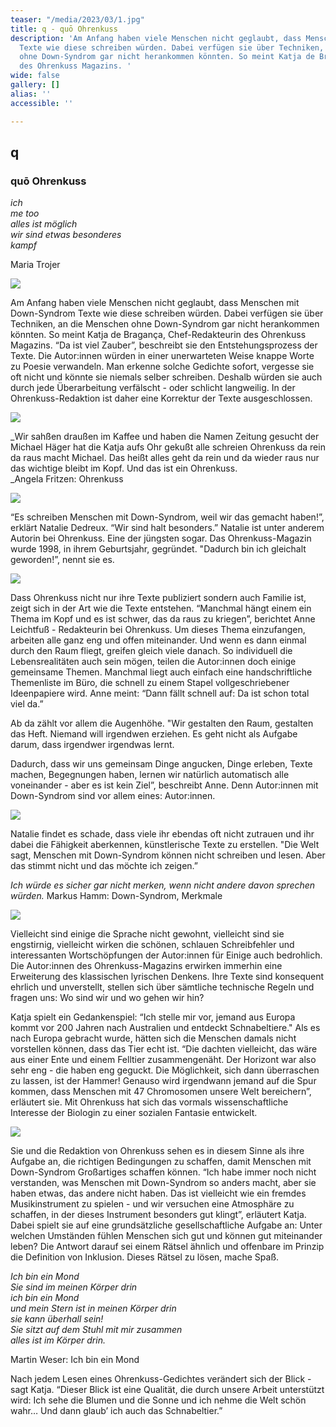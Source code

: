 ```yaml
---
teaser: "/media/2023/03/1.jpg"
title: q - quō Ohrenkuss
description: 'Am Anfang haben viele Menschen nicht geglaubt, dass Menschen mit Down-Syndrom
  Texte wie diese schreiben würden. Dabei verfügen sie über Techniken, an die Menschen
  ohne Down-Syndrom gar nicht herankommen könnten. So meint Katja de Bragança, Chef-Redakteurin
  des Ohrenkuss Magazins. '
wide: false
gallery: []
alias: ''
accessible: ''

---
```

## q

### quō Ohrenkuss

_ich  
me too  
alles ist möglich  
wir sind etwas besonderes  
kampf_

Maria Trojer

![](/media/2023/03/01.jpg)

Am Anfang haben viele Menschen nicht geglaubt, dass Menschen mit Down-Syndrom Texte wie diese schreiben würden. Dabei verfügen sie über Techniken, an die Menschen ohne Down-Syndrom gar nicht herankommen könnten. So meint Katja de Bragança, Chef-Redakteurin des Ohrenkuss Magazins. “Da ist viel Zauber”, beschreibt sie den Entstehungsprozess der Texte. Die Autor:innen würden in einer unerwarteten Weise knappe Worte zu Poesie verwandeln. Man erkenne solche Gedichte sofort, vergesse sie oft nicht und könnte sie niemals selber schreiben. Deshalb würden sie auch durch jede Überarbeitung verfälscht - oder schlicht langweilig. In der Ohrenkuss-Redaktion ist daher eine Korrektur der Texte ausgeschlossen.

![](/media/2023/03/02.jpg)

_Wir sahßen draußen im Kaffee und haben die Namen Zeitung gesucht der Michael Häger hat die Katja aufs Ohr gekußt alle schreien Ohrenkuss da rein da raus macht Michael. Das heißt alles geht da rein und da wieder raus nur das wichtige bleibt im Kopf. Und das ist ein Ohrenkuss.  
_Angela Fritzen: Ohrenkuss

![](/media/2023/03/03.jpg)

“Es schreiben Menschen mit Down-Syndrom, weil wir das gemacht haben!”, erklärt Natalie Dedreux. “Wir sind halt besonders.” Natalie ist unter anderem Autorin bei Ohrenkuss. Eine der jüngsten sogar. Das Ohrenkuss-Magazin wurde 1998, in ihrem Geburtsjahr, gegründet. "Dadurch bin ich gleichalt geworden!”, nennt sie es.

![](/media/2023/03/04.jpg)

Dass Ohrenkuss nicht nur ihre Texte publiziert sondern auch Familie ist, zeigt sich in der Art wie die Texte entstehen. “Manchmal hängt einem ein Thema im Kopf und es ist schwer, das da raus zu kriegen”, berichtet Anne Leichtfuß - Redakteurin bei Ohrenkuss. Um dieses Thema einzufangen, arbeiten alle ganz eng und offen miteinander. Und wenn es dann einmal durch den Raum fliegt, greifen gleich viele danach. So individuell die Lebensrealitäten auch sein mögen, teilen die Autor:innen doch einige gemeinsame Themen. Manchmal liegt auch einfach eine handschriftliche Themenliste im Büro, die schnell zu einem Stapel vollgeschriebener Ideenpapiere wird. Anne meint: “Dann fällt schnell auf: Da ist schon total viel da.”

Ab da zählt vor allem die Augenhöhe. "Wir gestalten den Raum, gestalten das Heft. Niemand will irgendwen erziehen. Es geht nicht als Aufgabe darum, dass irgendwer irgendwas lernt.

Dadurch, dass wir uns gemeinsam Dinge angucken, Dinge erleben, Texte machen, Begegnungen haben, lernen wir natürlich automatisch alle voneinander - aber es ist kein Ziel”, beschreibt Anne. Denn Autor:innen mit Down-Syndrom sind vor allem eines: Autor:innen.

![](/media/2023/03/05.jpeg)

Natalie findet es schade, dass viele ihr ebendas oft nicht zutrauen und ihr dabei die Fähigkeit aberkennen, künstlerische Texte zu erstellen. "Die Welt sagt, Menschen mit Down-Syndrom können nicht schreiben und lesen. Aber das stimmt nicht und das möchte ich zeigen.”

_Ich würde es sicher gar nicht merken, wenn nicht andere davon sprechen würden._ Markus Hamm: Down-Syndrom, Merkmale

![](/media/2023/03/06.jpg)

Vielleicht sind einige die Sprache nicht gewohnt, vielleicht sind sie engstirnig, vielleicht wirken die schönen, schlauen Schreibfehler und interessanten Wortschöpfungen der Autor:innen für Einige auch bedrohlich. Die Autor:innen des Ohrenkuss-Magazins erwirken immerhin eine Erweiterung des klassischen lyrischen Denkens. Ihre Texte sind konsequent ehrlich und unverstellt, stellen sich über sämtliche technische Regeln und fragen uns: Wo sind wir und wo gehen wir hin?

Katja spielt ein Gedankenspiel: “Ich stelle mir vor, jemand aus Europa kommt vor 200 Jahren nach Australien und entdeckt Schnabeltiere." Als es nach Europa gebracht wurde, hätten sich die Menschen damals nicht vorstellen können, dass das Tier echt ist. “Die dachten vielleicht, das wäre aus einer Ente und einem Felltier zusammengenäht. Der Horizont war also sehr eng - die haben eng geguckt. Die Möglichkeit, sich dann überraschen zu lassen, ist der Hammer! Genauso wird irgendwann jemand auf die Spur kommen, dass Menschen mit 47 Chromosomen unsere Welt bereichern”, erläutert sie. Mit Ohrenkuss hat sich das vormals wissenschaftliche Interesse der Biologin zu einer sozialen Fantasie entwickelt.

![](/media/2023/03/07.jpeg)

Sie und die Redaktion von Ohrenkuss sehen es in diesem Sinne als ihre Aufgabe an, die richtigen Bedingungen zu schaffen, damit Menschen mit Down-Syndrom Großartiges schaffen können. “Ich habe immer noch nicht verstanden, was Menschen mit Down-Syndrom so anders macht, aber sie haben etwas, das andere nicht haben. Das ist vielleicht wie ein fremdes Musikinstrument zu spielen - und wir versuchen eine Atmosphäre zu schaffen, in der dieses Instrument besonders gut klingt”, erläutert Katja. Dabei spielt sie auf eine grundsätzliche gesellschaftliche Aufgabe an: Unter welchen Umständen fühlen Menschen sich gut und können gut miteinander leben? Die Antwort darauf sei einem Rätsel ähnlich und offenbare im Prinzip die Definition von Inklusion. Dieses Rätsel zu lösen, mache Spaß.

_Ich bin ein Mond  
Sie sind im meinen Körper drin  
ich bin ein Mond  
und mein Stern ist in meinen Körper drin  
sie kann überhall sein!  
Sie sitzt auf dem Stuhl mit mir zusammen  
alles ist im Körper drin._

Martin Weser: Ich bin ein Mond

Nach jedem Lesen eines Ohrenkuss-Gedichtes verändert sich der Blick - sagt Katja. “Dieser Blick ist eine Qualität, die durch unsere Arbeit unterstützt wird: Ich sehe die Blumen und die Sonne und ich nehme die Welt schön wahr… Und dann glaub’ ich auch das Schnabeltier.”